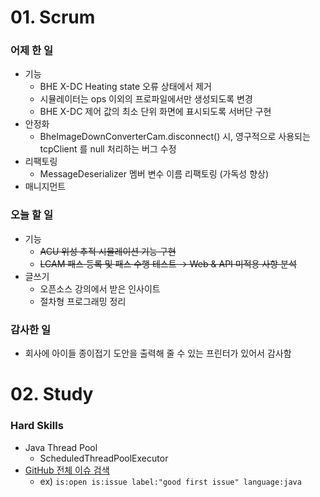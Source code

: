 # 01. Scrum

### 어제 한 일

- 기능
    - BHE X-DC Heating state 오류 상태에서 제거
    - 시뮬레이터는 ops 이외의 프로파일에서만 생성되도록 변경
    - BHE X-DC 제어 값의 최소 단위 화면에 표시되도록 서버단 구현
- 안정화
    - BheImageDownConverterCam.disconnect() 시, 영구적으로 사용되는 tcpClient 를 null 처리하는 버그 수정
- 리팩토링
    - MessageDeserializer 멤버 변수 이름 리팩토링 (가독성 향상)
- 매니지먼트

### 오늘 할 일

- 기능
    - ~~ACU 위성 추적 시뮬레이션 기능 구현~~
    - ~~LCAM 패스 등록 및 패스 수행 테스트 → Web & API 미적용 사항 분석~~
- 글쓰기
    - 오픈소스 강의에서 받은 인사이트
    - 절차형 프로그래밍 정리

### 감사한 일

- 회사에 아이들 종이접기 도안을 출력해 줄 수 있는 프린터가 있어서 감사함

# 02. Study

### Hard Skills

- Java Thread Pool
    - ScheduledThreadPoolExecutor
- [GitHub 전체 이슈 검색](https://seokjeon.github.io/page2/)
    - ex) `is:open is:issue label:"good first issue" language:java`
